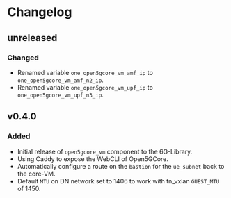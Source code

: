 # Changelog

## unreleased
### Changed
- Renamed variable `one_open5gcore_vm_amf_ip` to `one_open5gcore_vm_amf_n2_ip`.
- Renamed variable `one_open5gcore_vm_upf_ip` to `one_open5gcore_vm_upf_n3_ip`.

## v0.4.0
### Added
- Initial release of `open5gcore_vm` component to the 6G-Library.
- Using Caddy to expose the WebCLI of Open5GCore.
- Automatically configure a route on the `bastion` for the `ue_subnet` back to the core-VM.
- Default `MTU` on DN network set to 1406 to work with tn_vxlan `GUEST_MTU` of 1450.
